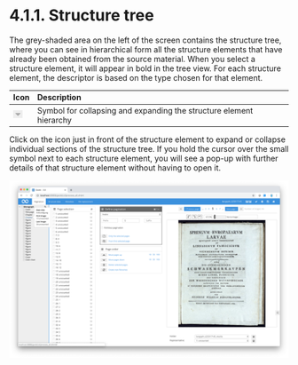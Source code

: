 # 4.1.1. Structure tree

The grey-shaded area on the left of the screen contains the structure tree, where you can see in hierarchical form all the structure elements that have already been obtained from the source material. When you select a structure element, it will appear in bold in the tree view. For each structure element, the descriptor is based on the type chosen for that element.

| Icon | Description |
| :--- | :--- |
| ![](../../../.gitbook/assets/mets_04b.png) | Symbol for collapsing and expanding the structure element hierarchy |

Click on the icon just in front of the structure element to expand or collapse individual sections of the structure tree. If you hold the cursor over the small symbol next to each structure element, you will see a pop-up with further details of that structure element without having to open it.

![Holding the cursor over an element in the structure tree displays additional information about the name and the page range of the structure element](../../../.gitbook/assets/30-41e.png)


